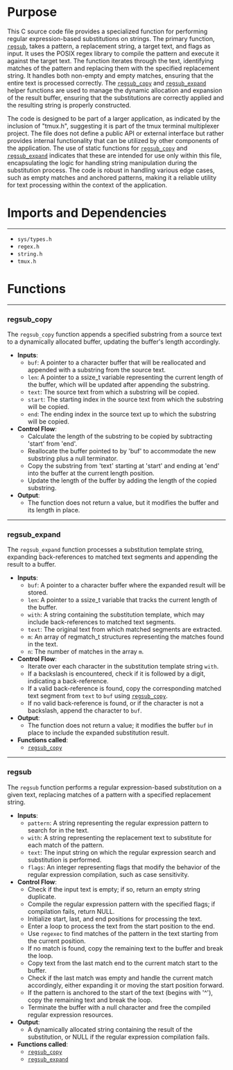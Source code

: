 # Purpose
This C source code file provides a specialized function for performing regular expression-based substitutions on strings. The primary function, [`regsub`](#regsub), takes a pattern, a replacement string, a target text, and flags as input. It uses the POSIX regex library to compile the pattern and execute it against the target text. The function iterates through the text, identifying matches of the pattern and replacing them with the specified replacement string. It handles both non-empty and empty matches, ensuring that the entire text is processed correctly. The [`regsub_copy`](#regsub_copy) and [`regsub_expand`](#regsub_expand) helper functions are used to manage the dynamic allocation and expansion of the result buffer, ensuring that the substitutions are correctly applied and the resulting string is properly constructed.

The code is designed to be part of a larger application, as indicated by the inclusion of "tmux.h", suggesting it is part of the tmux terminal multiplexer project. The file does not define a public API or external interface but rather provides internal functionality that can be utilized by other components of the application. The use of static functions for [`regsub_copy`](#regsub_copy) and [`regsub_expand`](#regsub_expand) indicates that these are intended for use only within this file, encapsulating the logic for handling string manipulation during the substitution process. The code is robust in handling various edge cases, such as empty matches and anchored patterns, making it a reliable utility for text processing within the context of the application.
# Imports and Dependencies

---
- `sys/types.h`
- `regex.h`
- `string.h`
- `tmux.h`


# Functions

---
### regsub_copy<!-- {{#callable:regsub_copy}} -->
The `regsub_copy` function appends a specified substring from a source text to a dynamically allocated buffer, updating the buffer's length accordingly.
- **Inputs**:
    - `buf`: A pointer to a character buffer that will be reallocated and appended with a substring from the source text.
    - `len`: A pointer to a ssize_t variable representing the current length of the buffer, which will be updated after appending the substring.
    - `text`: The source text from which a substring will be copied.
    - `start`: The starting index in the source text from which the substring will be copied.
    - `end`: The ending index in the source text up to which the substring will be copied.
- **Control Flow**:
    - Calculate the length of the substring to be copied by subtracting 'start' from 'end'.
    - Reallocate the buffer pointed to by 'buf' to accommodate the new substring plus a null terminator.
    - Copy the substring from 'text' starting at 'start' and ending at 'end' into the buffer at the current length position.
    - Update the length of the buffer by adding the length of the copied substring.
- **Output**:
    - The function does not return a value, but it modifies the buffer and its length in place.


---
### regsub_expand<!-- {{#callable:regsub_expand}} -->
The `regsub_expand` function processes a substitution template string, expanding back-references to matched text segments and appending the result to a buffer.
- **Inputs**:
    - `buf`: A pointer to a character buffer where the expanded result will be stored.
    - `len`: A pointer to a ssize_t variable that tracks the current length of the buffer.
    - `with`: A string containing the substitution template, which may include back-references to matched text segments.
    - `text`: The original text from which matched segments are extracted.
    - `m`: An array of regmatch_t structures representing the matches found in the text.
    - `n`: The number of matches in the array `m`.
- **Control Flow**:
    - Iterate over each character in the substitution template string `with`.
    - If a backslash is encountered, check if it is followed by a digit, indicating a back-reference.
    - If a valid back-reference is found, copy the corresponding matched text segment from `text` to `buf` using [`regsub_copy`](#regsub_copy).
    - If no valid back-reference is found, or if the character is not a backslash, append the character to `buf`.
- **Output**:
    - The function does not return a value; it modifies the buffer `buf` in place to include the expanded substitution result.
- **Functions called**:
    - [`regsub_copy`](#regsub_copy)


---
### regsub<!-- {{#callable:regsub}} -->
The `regsub` function performs a regular expression-based substitution on a given text, replacing matches of a pattern with a specified replacement string.
- **Inputs**:
    - `pattern`: A string representing the regular expression pattern to search for in the text.
    - `with`: A string representing the replacement text to substitute for each match of the pattern.
    - `text`: The input string on which the regular expression search and substitution is performed.
    - `flags`: An integer representing flags that modify the behavior of the regular expression compilation, such as case sensitivity.
- **Control Flow**:
    - Check if the input text is empty; if so, return an empty string duplicate.
    - Compile the regular expression pattern with the specified flags; if compilation fails, return NULL.
    - Initialize start, last, and end positions for processing the text.
    - Enter a loop to process the text from the start position to the end.
    - Use `regexec` to find matches of the pattern in the text starting from the current position.
    - If no match is found, copy the remaining text to the buffer and break the loop.
    - Copy text from the last match end to the current match start to the buffer.
    - Check if the last match was empty and handle the current match accordingly, either expanding it or moving the start position forward.
    - If the pattern is anchored to the start of the text (begins with '^'), copy the remaining text and break the loop.
    - Terminate the buffer with a null character and free the compiled regular expression resources.
- **Output**:
    - A dynamically allocated string containing the result of the substitution, or NULL if the regular expression compilation fails.
- **Functions called**:
    - [`regsub_copy`](#regsub_copy)
    - [`regsub_expand`](#regsub_expand)


